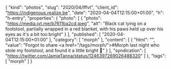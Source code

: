 {
  "kind": "photos",
  "slug": "2020/04/lffvt",
  "client_id": "https://indigenous.realize.be",
  "date": "2020-04-04T12:15:00+01:00",
  "h": "h-entry",
  "properties": {
    "photo": [
      {
        "photo": "https://media.jvt.me/b7611ba2cd.jpeg",
        "alt": "Black cat lying on a footstool, partially wrapped in a red blanket, with his paws held up over his eyes as it's a bit too bright"
      }
    ],
    "published": [
      "2020-04-04T12:15:00+01:00"
    ],
    "category": [
      "morph"
    ],
    "content": [
      {
        "html": "",
        "value": "Forgot to share <a href=\"/tags/morph/\">#Morph</a> last night who stole my footstool, and found it a little bright 🥰"
      }
    ],
    "syndication": [
      "https://twitter.com/JamieTanna/status/1246397269026488320"
    ]
  },
  "tags": [
    "morph"
  ]
}
